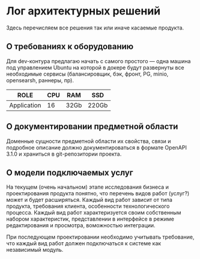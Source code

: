 # Лог архитектурных решений

Здесь перечисляем все решения так или иначе касаемые продукта.

## О требованиях к оборудованию
Для dev-контура предлагаю начать с самого простого — одна машина под управлением Ubuntu на которой в докере будут развернуты все необходимые сервисы (балансировщик, бэк, фронт, PG, minio, opensearsh, раннеры, пр).

| ROLE        | CPU | RAM  | SSD   |
|-------------|-----|------|-------|
| Application | 16  | 32Gb | 220Gb |

## О документировании предметной области
Доменные сущности предметной области их свойства, связи и подробное описание должно документироваться в формате OpenAPI 3.1.0 и храниться в git-репозитории проекта.

## О модели подключаемых услуг
На текущем (очень начальном) этапе исследования бизнеса и проектирования продукта понятно, что перечень видов работ (услуг?) может и будет расширяться. Каждый вид работ зависит от типа продукта, требования клиента, особенности технологического процесса. Каждый вид работ характеризуется своим собственным набором характеристик, представлении в интерфейсе в режиме редактирования и просмотра, воможностью интеграции. 

При последующем проектировании необходимо учитывать требование, что каждый вид работ должен подключаться к системе как независимый модуль.